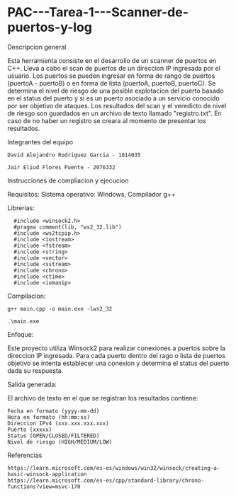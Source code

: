 # PAC---Tarea-1---Scanner-de-puertos-y-log

Descripcion general

Esta herramienta consiste en el desarrollo de un scanner de puertos en C++. Lleva a cabo el scan de puertos de un direccion IP ingresada por el usuario. Los puertos se pueden ingresar en forma de rango de puertos (puertoA - puertoB) o en forma de lista (puertoA, puertoB, puertoC).
Se determina el nivel de riesgo de una posible explotacion del puerto basado en el status del puerto y si es un puerto asociado a un servicio conocido por ser objetivo de ataques. Los resultados del scan y el veredicto de nivel de riesgo son guardados en un archivo de texto llamado "registro.txt". En caso de no haber un registro se creara al momento de presentar los resultados.

Integrantes del equipo

    David Alejandro Rodriguez Garcia - 1814035

    Jair Eliud Flores Puente - 2076332

Instrucciones de compliacion y ejecucion

  Requisitos: Sistema operativo: Windows, Compilador g++
    
  Librerias:
  
      #include <winsock2.h>
      #pragma comment(lib, "ws2_32.lib")
      #include <ws2tcpip.h>
      #include <iostream>
      #include <fstream>
      #include <string>
      #include <vector>
      #include <sstream>
      #include <chrono> 
      #include <ctime> 
      #include <iomanip>

Compilacion:

    g++ main.cpp -o main.exe -lws2_32
  
    .\main.exe

Enfoque:

Este proyecto utiliza Winsock2 para realizar conexiones a puertos sobre la direccion IP ingresada. Para cada puerto dentro del rago o lista de puertos objetivo se intenta establecer una conexion y determina el status del puerto dada su respuesta.

Salida generada:

El archivo de texto en el que se registran los resultados contiene:

    Fecha en formato (yyyy-mm-dd)
    Hora en formato (hh:mm:ss)
    Direccion IPv4 (xxx.xxx.xxx.xxx)
    Puerto (xxxxx)
    Status (OPEN/CLOSED/FILTERED)
    Nivel de riesgo (HIGH/MEDIUM/LOW)

Referencias

    https://learn.microsoft.com/es-es/windows/win32/winsock/creating-a-basic-winsock-application
    https://learn.microsoft.com/es-es/cpp/standard-library/chrono-functions?view=msvc-170
